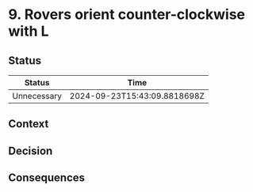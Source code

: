 # 9. Rovers orient counter-clockwise with L

## Status

| Status      | Time                         |
| ----------- | ---------------------------- |
| Unnecessary | 2024-09-23T15:43:09.8818698Z |

## Context

## Decision

## Consequences
